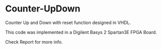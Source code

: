 # Counter-UpDown
Counter Up and Down with reset function designed in VHDL.

This code was implemented in a Digilent Basys 2 Spartan3E FPGA Board.

Check Report for more info.
